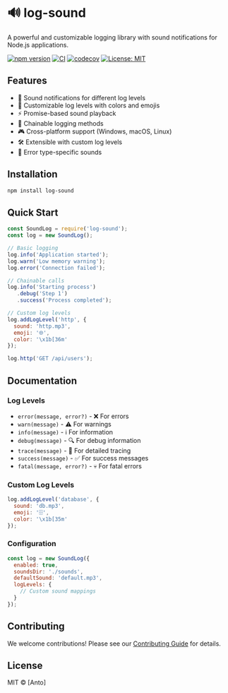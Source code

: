 # 🔊 log-sound

A powerful and customizable logging library with sound notifications for Node.js applications.

[![npm version](https://badge.fury.io/js/log-sound.svg)](https://badge.fury.io/js/log-sound)
[![CI](https://github.com/ndg23/log-sound/workflows/CI/badge.svg)](https://github.com/ndg23/log-sound/actions)
[![codecov](https://codecov.io/gh/ndg23/log-sound/branch/main/graph/badge.svg)](https://codecov.io/gh/ndg23/log-sound)
[![License: MIT](https://img.shields.io/badge/License-MIT-yellow.svg)](https://opensource.org/licenses/MIT)

## Features

- 🎵 Sound notifications for different log levels
- 🎨 Customizable log levels with colors and emojis
- ⚡ Promise-based sound playback
- 🔗 Chainable logging methods
- 🎮 Cross-platform support (Windows, macOS, Linux)
- 🛠️ Extensible with custom log levels
- 🎯 Error type-specific sounds

## Installation

```bash
npm install log-sound
```

## Quick Start

```javascript
const SoundLog = require('log-sound');
const log = new SoundLog();

// Basic logging
log.info('Application started');
log.warn('Low memory warning');
log.error('Connection failed');

// Chainable calls
log.info('Starting process')
   .debug('Step 1')
   .success('Process completed');

// Custom log levels
log.addLogLevel('http', {
  sound: 'http.mp3',
  emoji: '🌐',
  color: '\x1b[36m'
});

log.http('GET /api/users');
```

## Documentation

### Log Levels

- `error(message, error?)` - ❌ For errors
- `warn(message)` - ⚠️ For warnings
- `info(message)` - ℹ️ For information
- `debug(message)` - 🔍 For debug information
- `trace(message)` - 📍 For detailed tracing
- `success(message)` - ✅ For success messages
- `fatal(message, error?)` - 💀 For fatal errors

### Custom Log Levels

```javascript
log.addLogLevel('database', {
  sound: 'db.mp3',
  emoji: '🗄️',
  color: '\x1b[35m'
});
```

### Configuration

```javascript
const log = new SoundLog({
  enabled: true,
  soundsDir: './sounds',
  defaultSound: 'default.mp3',
  logLevels: {
    // Custom sound mappings
  }
});
```

## Contributing

We welcome contributions! Please see our [Contributing Guide](CONTRIBUTING.md) for details.

## License

MIT © [Anto]
